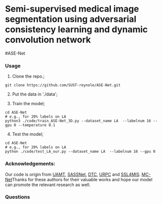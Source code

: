 # Semi-supervised medical image segmentation using adversarial consistency learning and dynamic convolution network
#ASE-Net


### Usage
1. Clone the repo.;
```
git clone https://github.com/SUST-reynole/ASE-Net.git
```
2. Put the data in './data';

3. Train the model;
```
cd ASE-Net
# e.g., for 20% labels on LA
python3 ./code/train_ASE-Net_3D.py --dataset_name LA  --labelnum 16 --gpu 0 --temperature 0.1
```
4. Test the model;
```
cd ASE-Net
# e.g., for 20% labels on LA
python ./code/test_LA_our.py --dataset_name LA  --labelnum 16 --gpu 0
```

### Acknowledgements:
Our code is origin from [UAMT](https://github.com/yulequan/UA-MT), [SASSNet](https://github.com/kleinzcy/SASSnet), [DTC](https://github.com/HiLab-git/DTC), [URPC](https://github.com/HiLab-git/SSL4MIS) and [SSL4MIS](https://github.com/HiLab-git/SSL4MIS). [MC-Net](https://github.com/ycwu1997/MC-Net)Thanks for these authors for their valuable works and hope our model can promote the relevant research as well.

### Questions

